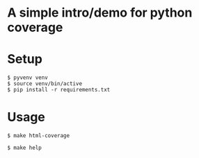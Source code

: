 

# A simple intro/demo for python coverage

# Setup

    $ pyvenv venv
    $ source venv/bin/active
    $ pip install -r requirements.txt

# Usage

    $ make html-coverage

    $ make help

